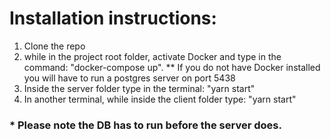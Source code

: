 # Installation instructions:

1. Clone the repo
2. while in the project root folder, activate Docker and type in the command: "docker-compose up". ** If you do not have Docker installed you will have to run a postgres server on port 5438
3. Inside the server folder type in the terminal: "yarn start"
3. In another terminal, while inside the client folder type: "yarn start"

### * Please note the DB has to run before the server does.
